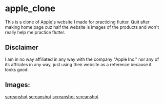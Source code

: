 # apple_clone

This is a clone of [Apple's](https://www.apple.com/) website I made for practicing flutter. Quit
after making home page cuz half the website is images of the products and won't really help me
practice flutter.

## Disclaimer

I am in no way affiliated in any way with the company "Apple Inc." nor any of its affiliates in any
way, just using their website as a reference because it looks good.

## Images:

[screanshot](assets/ss1)
[screanshot](assets/ss2)
[screanshot](assets/ss3)
[screanshot](assets/ss4)

